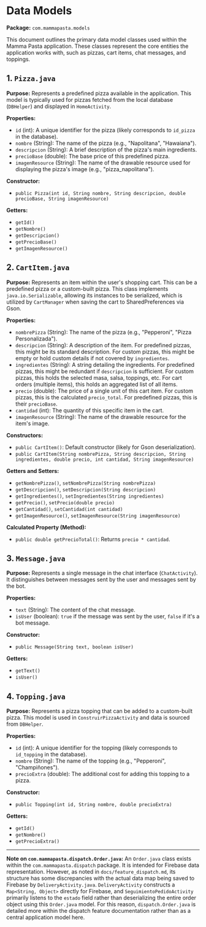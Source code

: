 # Data Models

**Package:** `com.mammapasta.models`

This document outlines the primary data model classes used within the Mamma Pasta application. These classes represent the core entities the application works with, such as pizzas, cart items, chat messages, and toppings.

## 1. `Pizza.java`

**Purpose:**
Represents a predefined pizza available in the application. This model is typically used for pizzas fetched from the local database (`DBHelper`) and displayed in `HomeActivity`.

**Properties:**
- `id` (int): A unique identifier for the pizza (likely corresponds to `id_pizza` in the database).
- `nombre` (String): The name of the pizza (e.g., "Napolitana", "Hawaiana").
- `descripcion` (String): A brief description of the pizza's main ingredients.
- `precioBase` (double): The base price of this predefined pizza.
- `imagenResource` (String): The name of the drawable resource used for displaying the pizza's image (e.g., "pizza_napolitana").

**Constructor:**
- `public Pizza(int id, String nombre, String descripcion, double precioBase, String imagenResource)`

**Getters:**
- `getId()`
- `getNombre()`
- `getDescripcion()`
- `getPrecioBase()`
- `getImagenResource()`

## 2. `CartItem.java`

**Purpose:**
Represents an item within the user's shopping cart. This can be a predefined pizza or a custom-built pizza. This class implements `java.io.Serializable`, allowing its instances to be serialized, which is utilized by `CartManager` when saving the cart to SharedPreferences via Gson.

**Properties:**
- `nombrePizza` (String): The name of the pizza (e.g., "Pepperoni", "Pizza Personalizada").
- `descripcion` (String): A description of the item. For predefined pizzas, this might be its standard description. For custom pizzas, this might be empty or hold custom details if not covered by `ingredientes`.
- `ingredientes` (String): A string detailing the ingredients. For predefined pizzas, this might be redundant if `descripcion` is sufficient. For custom pizzas, this holds the selected masa, salsa, toppings, etc. For cart orders (multiple items), this holds an aggregated list of all items.
- `precio` (double): The price of a single unit of this cart item. For custom pizzas, this is the calculated `precio_total`. For predefined pizzas, this is their `precioBase`.
- `cantidad` (int): The quantity of this specific item in the cart.
- `imagenResource` (String): The name of the drawable resource for the item's image.

**Constructors:**
- `public CartItem()`: Default constructor (likely for Gson deserialization).
- `public CartItem(String nombrePizza, String descripcion, String ingredientes, double precio, int cantidad, String imagenResource)`

**Getters and Setters:**
- `getNombrePizza()`, `setNombrePizza(String nombrePizza)`
- `getDescripcion()`, `setDescripcion(String descripcion)`
- `getIngredientes()`, `setIngredientes(String ingredientes)`
- `getPrecio()`, `setPrecio(double precio)`
- `getCantidad()`, `setCantidad(int cantidad)`
- `getImagenResource()`, `setImagenResource(String imagenResource)`

**Calculated Property (Method):**
- `public double getPrecioTotal()`: Returns `precio * cantidad`.

## 3. `Message.java`

**Purpose:**
Represents a single message in the chat interface (`ChatActivity`). It distinguishes between messages sent by the user and messages sent by the bot.

**Properties:**
- `text` (String): The content of the chat message.
- `isUser` (boolean): `true` if the message was sent by the user, `false` if it's a bot message.

**Constructor:**
- `public Message(String text, boolean isUser)`

**Getters:**
- `getText()`
- `isUser()`

## 4. `Topping.java`

**Purpose:**
Represents a pizza topping that can be added to a custom-built pizza. This model is used in `ConstruirPizzaActivity` and data is sourced from `DBHelper`.

**Properties:**
- `id` (int): A unique identifier for the topping (likely corresponds to `id_topping` in the database).
- `nombre` (String): The name of the topping (e.g., "Pepperoni", "Champiñones").
- `precioExtra` (double): The additional cost for adding this topping to a pizza.

**Constructor:**
- `public Topping(int id, String nombre, double precioExtra)`

**Getters:**
- `getId()`
- `getNombre()`
- `getPrecioExtra()`

---
**Note on `com.mammapasta.dispatch.Order.java`:**
An `Order.java` class exists within the `com.mammapasta.dispatch` package. It is intended for Firebase data representation. However, as noted in `docs/feature_dispatch.md`, its structure has some discrepancies with the actual data map being saved to Firebase by `DeliveryActivity.java`. `DeliveryActivity` constructs a `Map<String, Object>` directly for Firebase, and `SeguimientoPedidoActivity` primarily listens to the `estado` field rather than deserializing the entire order object using this `Order.java` model. For this reason, `dispatch.Order.java` is detailed more within the dispatch feature documentation rather than as a central application model here.
